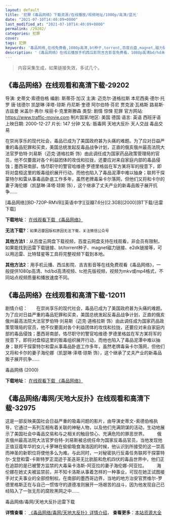 ```yaml
---
layout: default
title: '犯罪《毒品网络》下载资源/在线播放/视频地址/1080p/高清/蓝光'
date: "2021-07-10T14:40:09+0800"
last_modified_at: "2021-07-10T14:40:09+0800"
permalink: /29202/
categories: 犯罪
cover:
tags: 犯罪
keywords: '毒品网络,在线免费看,1080p高清,bt种子,torrent,百度云盘,magnet,磁力链,迅雷下载资源'
description: '《毒品网络》在线云播放手机西瓜影院吉吉影音免费看，1080p高清bd/hd未删减完整版和tc抢先枪版，mkv/mp4格式，附带bt/torrent种子、magnet/磁力链、百度云盘、网盘资源迅雷下载链接'
---
```


>内容采集生成，如果链接失效，多试几个。


## 《毒品网络》在线观看和高清下载-29202

导演: 史蒂文·索德伯格 编剧: 斯蒂芬·加汉 主演: 迈克尔·道格拉斯 本尼西奥·德尔·托罗 唐·钱德尔 凯瑟琳·泽塔-琼斯 丹尼斯·奎德 阿尔伯特·芬尼 贾克波·瓦格斯 路易斯·古兹曼 米盖尔·弗尔 埃丽卡·克里斯滕森 类型: 剧情 惊悚 犯罪 官方网站: https://www.traffic-movie.com 制片国家/地区: 美国 德国 语言: 英语 西班牙语 上映日期: 2000-12-27 片长: 147 分钟 又名: 贩毒网 天地大反扑 天人交战 毒品交易

在崇尚享乐的现代社会，毒品已成为了美国政府甚为头痛的难题。为了应对日益严重的毒品犯罪和买卖，美国总统发起反毒品战争计划，正直的俄亥俄州最高法院大法官罗伯特·刘易斯（迈克·道格拉斯 饰）由此调任成为国家药品政策管理局的官员，他不仅要面对各个利益团体的攻伐和拉拢，还要应对来自家庭内部的毒品侵蚀；墨西哥南部，恪尽职守的警官哈维德·罗德里格兹在军方某将军的授意下，即将对盘桓这里的贩毒组织展开行动，而他也陷入了毒品泥潭中难以抽身；联邦干探蒙特尔和雷从事毒品卧底工作多年，虽然老牌毒枭卡尔落网，但他们又将和卡尔的妻子海伦娜（凯瑟琳·泽塔·琼斯 饰），这个继承了丈夫产业的新毒品贩子展开抗争……


[毒品网络][BD-720P-RMVB][英语中字][豆瓣7.6分][2.3GB][2000][BT下载/迅雷下载]

**下载地址**： [在线观看下载 《毒品网络》](https://www.btdx8.com/torrent/traffic_2000.html) 


**无法下载?**：`如果迅雷因版权原因无法下载，关注微信公众号 `

**其他方法1**：从百度云网盘下载视频，百度云网盘支持在线观看，非会员有限制，如果能找到迅雷下载链接、bt/torrent种子、magnet磁力链接、e2dk链接等，可以用迅雷、比特彗星等工具将完整视频下载到本地。

**其他方法2**：用手机云播、西瓜影院、吉吉影音等在线免费观看《毒品网络》，一般提供1080p高清、hd/bd高清视频、tc抢先版视频，视频为mkv或mp4格式，不同站点视频质量和播放速度不同。


## 《毒品网络》在线观看和高清下载-12011

剧情介绍：　　在崇尚享乐的现代社会，毒品已成为了美国政府甚为头痛的难题。为了应对日益严重的毒品犯罪和买卖，美国总统发起反毒品战争计划，正直的俄亥俄州最高法院大法官罗伯特·刘易斯（迈克·道格拉斯 饰）由此调任成为国家药品政策管理局的官员，他不仅要面对各个利益团体的攻伐和拉拢，还要应对来自家庭内部的毒品侵蚀；墨西哥南部，恪尽职守的警官哈维德·罗德里格兹在军方某将军的授意下，即将对盘桓这里的贩毒组织展开行动，而他也陷入了毒品泥潭中难以抽身；联邦干探蒙特尔和雷从事毒品卧底工作多年，虽然老牌毒枭卡尔落网，但他们又将和卡尔的妻子海伦娜（凯瑟琳·泽塔·琼斯 饰），这个继承了丈夫产业的新毒品贩子展开抗争……


毒品网络 (2000)

**下载地址**： [在线观看下载 《毒品网络》](https://www.btbtdy.me/btdy/dy7306.html) 


## 《毒品网络/毒网/天地大反扑》在线观看和高清下载-32975

这是一部反映美国社会日益严重的吸毒问题的影片，由导演史蒂文-索德伯格执导，它通过一系列互相有着关联的神秘人物，以及他们充满阴谋的活动，生动地展示了美国社会中毒品交易和与之相关的触目惊心、充满危险的罪恶世界。 　　俄亥俄州最高法院大法官罗伯特-刘易斯被总统任命为国家反毒品官员，当他发现他正值豆蔻年华的女儿卡萝琳在偷偷吸食海洛因的时候，他认识到所接受的这一崇高而神圣的新职位将使他多么为难。与此同时，一对秘密执行反毒任务联邦干探蒙特尔-戈登和雷-卡斯特罗正混迹于圣迭哥无比肮脏和危机四伏的毒品世界中，他们正在追踪的是已被警方监禁的大毒枭卡洛斯-阿亚拉的妻子海伦娜-阿亚拉。 　　海伦娜在她丈夫被监禁前，并不知卡洛斯从事着怎样的一种事业，可现在她正试图接手对丈夫事业的全部控制权。在南部的墨西哥边界，当地的地方治安官贾维尔-罗德里格斯正在与自己一惯恪守的道德准则展开一场艰苦的战斗，因为他发现自己已经陷入了一张无形的腐败黑网之中......


毒品网络/毒网/天地大反扑迅雷下载

**详情查看**： [《毒品网络/毒网/天地大反扑》详情介绍](/movie/32975/)， **查看更多**：[本站资源大全](/movie/t/all/)

